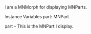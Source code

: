 I am a MNMorph for displaying  MNParts.

Instance Variables
	part:		MNPart

part
	- This is the MNPart I display.
